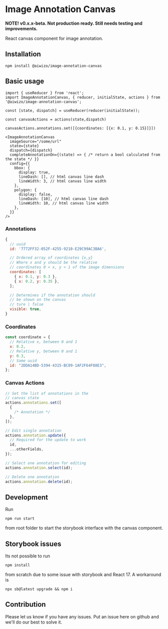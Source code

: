 # Image Annotation Canvas

**NOTE! v0.x.x-beta. Not production ready. Still needs testing and improvements.**

React canvas component for image annotation.

## Installation

```
npm install @aiwizo/image-annotation-canvas
```

## Basic usage

```JSX
import { useReducer } from 'react';
import ImageAnnotationCanvas, { reducer, initialState, actions } from '@aiwizo/image-annotation-canvas';

const [state, dispatch] = useReducer(reducer(initialState));

const canvasActions = actions(state,dispatch)

canvasActions.annotations.set([{coordinates: [{x: 0.1, y: 0.15}]}])

<ImageAnnotationCanvas
  imageSource="/some/url"
  state={state}
  dispatch={dispatch}
  completeAnnotationOn={(state) => { /* return a bool calculated from the state */ }}
  config={{
    bbox: {
      display: true,
      lineDash: [], // html canvas line dash
      lineWidth: 3, // html canvas line width
    },
    polygon: {
      display: false,
      lineDash: [10], // html canvas line dash
      lineWidth: 10, // html canvas line width
    },
  }}
/>
```

### Annotations

```javascript
{
  // uuid
  id: '7772FF32-052F-4255-9210-E29C99AC3BA6',

  // Ordered array of coordinates {x,y}
  // Where x and y should be the relative
  // coordinates 0 < x, y < 1 of the image dimensions
  coordinates: [
    { x: 0.1, y: 0.3 },
    { x: 0.2, y: 0.35 },
  ];

  // Determines if the annotation should
  // be shown on the canvas
  // ture | false
  visible: true,
}
```

### Coordinates

```javascript
const coordinate = {
  // Relative x, between 0 and 1
  x: 0.2,
  // Relative y, between 0 and 1
  y: 0.3,
  // Some uuid
  id: "2DDA14BD-5394-4315-BC09-1AF2F64F88E3",
};
```

### Canvas Actions

```javascript
// Set the list of annotations in the
// canvas state
actions.annotations.set([
  {
    /* Annotation */
  },
]);
```

```javascript
// Edit single annotation
actions.annotation.update({
  // Required for the update to work
  id,
  ...otherFields,
});
```

```javascript
// Select one annotation for editing
actions.annotation.select(id);
```

```javascript
// Delete one annotation
actions.annotation.delete(id);
```

## Development

Run

```
npm run start
```

from root folder to start the storybook interface with the canvas component.

## Storybook issues

Its not possible to run

```
npm install
```

from scratch due to some issue with storybook and React 17.
A workaround is

```
npx sb@latest upgrade && npm i
```

## Contribution

Please let us know if you have any issues. Put an issue here on github and we'll do our best to solve it.
